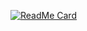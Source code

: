 [![ReadMe Card](https://github-readme-stats.vercel.app/api/pin/?username=Nandosbx&repo=Design)](https://github.com/Nandosbx/Design)
